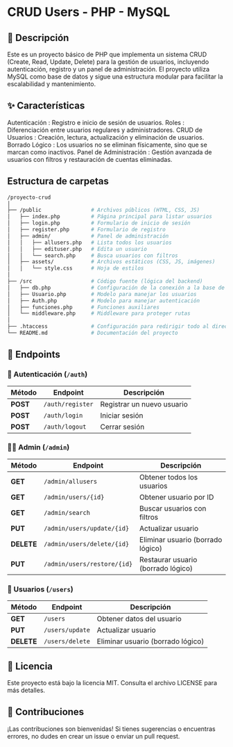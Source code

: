# **CRUD Users - PHP - MySQL**

## 📜 **Descripción**

Este es un proyecto básico de PHP que implementa un sistema CRUD (Create, Read, Update, Delete) para la gestión de usuarios, incluyendo autenticación, registro y un panel de administración. El proyecto utiliza MySQL como base de datos y sigue una estructura modular para facilitar la escalabilidad y mantenimiento.

## ✨ **Características**

Autenticación : Registro e inicio de sesión de usuarios.
Roles : Diferenciación entre usuarios regulares y administradores.
CRUD de Usuarios : Creación, lectura, actualización y eliminación de usuarios.
Borrado Lógico : Los usuarios no se eliminan físicamente, sino que se marcan como inactivos.
Panel de Administración : Gestión avanzada de usuarios con filtros y restauración de cuentas eliminadas.

## **Estructura de carpetas**

```bash
/proyecto-crud
│
├── /public                # Archivos públicos (HTML, CSS, JS)
│   ├── index.php          # Página principal para listar usuarios
│   ├── login.php          # Formulario de inicio de sesión
│   ├── register.php       # Formulario de registro
│   ├── admin/             # Panel de administración
│   │   ├── allusers.php   # Lista todos los usuarios
│   │   ├── edituser.php   # Edita un usuario
│   │   └── search.php     # Busca usuarios con filtros
│   ├── assets/            # Archivos estáticos (CSS, JS, imágenes)
│   │   └── style.css      # Hoja de estilos
│
├── /src                   # Código fuente (lógica del backend)
│   ├── db.php             # Configuración de la conexión a la base de datos
│   ├── Usuario.php        # Modelo para manejar los usuarios
│   ├── Auth.php           # Modelo para manejar autenticación
│   ├── funciones.php      # Funciones auxiliares
│   └── middleware.php     # Middleware para proteger rutas
│
├── .htaccess              # Configuración para redirigir todo al directorio /public
└── README.md              # Documentación del proyecto
```

## 📌 Endpoints

### 🔐 Autenticación (`/auth`)

| Método   | Endpoint         | Descripción                |
| -------- | ---------------- | -------------------------- |
| **POST** | `/auth/register` | Registrar un nuevo usuario |
| **POST** | `/auth/login`    | Iniciar sesión             |
| **POST** | `/auth/logout`   | Cerrar sesión              |

### 👨‍💼 Admin (`/admin`)

| Método     | Endpoint                    | Descripción                        |
| ---------- | --------------------------- | ---------------------------------- |
| **GET**    | `/admin/allusers`           | Obtener todos los usuarios         |
| **GET**    | `/admin/users/{id}`         | Obtener usuario por ID             |
| **GET**    | `/admin/search`             | Buscar usuarios con filtros        |
| **PUT**    | `/admin/users/update/{id}`  | Actualizar usuario                 |
| **DELETE** | `/admin/users/delete/{id}`  | Eliminar usuario (borrado lógico)  |
| **PUT**    | `/admin/users/restore/{id}` | Restaurar usuario (borrado lógico) |

### 👤 Usuarios (`/users`)

| Método     | Endpoint        | Descripción                       |
| ---------- | --------------- | --------------------------------- |
| **GET**    | `/users`        | Obtener datos del usuario         |
| **PUT**    | `/users/update` | Actualizar usuario                |
| **DELETE** | `/users/delete` | Eliminar usuario (borrado lógico) |

## 📝 **Licencia**

Este proyecto está bajo la licencia MIT. Consulta el archivo LICENSE para más detalles.

## 🌟 Contribuciones

¡Las contribuciones son bienvenidas! Si tienes sugerencias o encuentras errores, no dudes en crear un issue o enviar un pull request.